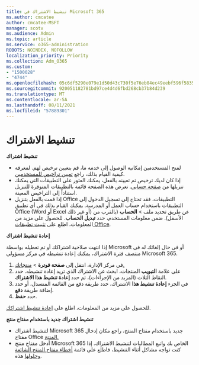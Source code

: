```yaml
---
title: تنشيط الاشتراك في Microsoft 365
ms.author: cmcatee
author: cmcatee-MSFT
manager: scotv
ms.audience: Admin
ms.topic: article
ms.service: o365-administration
ROBOTS: NOINDEX, NOFOLLOW
localization_priority: Priority
ms.collection: Adm_O365
ms.custom:
- "1500028"
- "4744"
ms.openlocfilehash: 05c6df5290e079e1d50d43c730f5e76eb04ec49eebf596f5835e4f8939e968a4
ms.sourcegitcommit: 920051182781bd97ce4d4d6fbd268cb37b84d239
ms.translationtype: MT
ms.contentlocale: ar-SA
ms.lasthandoff: 08/11/2021
ms.locfileid: "57889301"
---
```

# <a name="activate-your-subscription"></a>تنشيط الاشتراك

**تنشيط اشتراك**

- لمنح المستخدمين إمكانية الوصول إلى خدمة ما، قم بتعيين ترخيص لهم. لمعرفة كيفية القيام بذلك، راجع [تعيين تراخيص للمستخدمين](https://docs.microsoft.com/microsoft-365/admin/manage/assign-licenses-to-users).
- إذا كان لديك ترخيص تم تعيينه بالفعل، يمكنك العثور على التطبيقات التي يمكنك تنزيلها من [صفحة حسابي](https://portal.office.com/account/#installs). تعرض هذه الصفحة قائمة بالتطبيقات المتوفرة للتنزيل استناداً إلى التراخيص المعينة.
- إذا قمت بالفعل بتنزيل Office التطبيقات، فقد تحتاج إلى تسجيل الدخول إلى التطبيقات باستخدام حساب العمل أو المدرسة. يمكنك القيام بذلك في أي تطبيق Office (Word أو Excel أو غير ذلك) عن طريق تحديد ملف > **الحساب** (بالقرب من الأسفل). ضمن معلومات المستخدم، حدد **تبديل الحساب**. للحصول على مزيد من المعلومات، اطلع على [تثبيت تطبيقات Office](https://docs.microsoft.com/microsoft-365/admin/setup/install-applications).

**إعادة تنشيط اشتراك**

إذا انتهت صلاحية اشتراكك أو تم تعطيله بواسطة Microsoft أو في حال إلغائك له في منتصف فترة الاشتراك، يمكنك إعادة تنشيطه في مركز مسؤولي Microsoft 365.

1. في مركز الإدارة، انتقل إلى **صفحة فوترة**  >  [منتجاتك.](https://go.microsoft.com/fwlink/p/?linkid=842054)
2. على علامة **التبويب** المنتجات، ابحث عن الاشتراك الذي تريد إعادة تنشيطه. حدد النقاط الثلاث (المزيد من الإجراءات)، ثم حدد **إعادة تنشيط هذا الاشتراك**.
3. في الجزء **إعادة تنشيط هذا** الاشتراك، حدد طريقة دفع من القائمة المنسدل، أو حدد إضافة طريقة **دفع**.
4. حدد **حفظ**.

للحصول على مزيد من المعلومات، اطلع على [إعادة تنشيط اشتراكك](https://docs.microsoft.com/microsoft-365/commerce/subscriptions/reactivate-your-subscription).

**تنشيط اشتراك جديد باستخدام مفتاح منتج**

- لتنشيط اشتراك Microsoft 365 جديد باستخدام مفتاح المنتج، راجع مكان إدخال مفتاح Office [المنتج.](https://support.office.com/article/where-to-enter-your-office-product-key-0a82e5ae-739e-4b92-a6f4-2ec780c185db)
- أدخل مفتاح منتج Microsoft 365 الخاص بك واتبع المطالبات لتنشيط الاشتراك. إذا كنت تواجه مشاكل أثناء التنشيط، فاطلع على قائمة [أخطاء مفتاح المنتج الشائعة وحلولها](https://docs.microsoft.com/microsoft-365/commerce/product-key-errors-and-solutions) هذه.